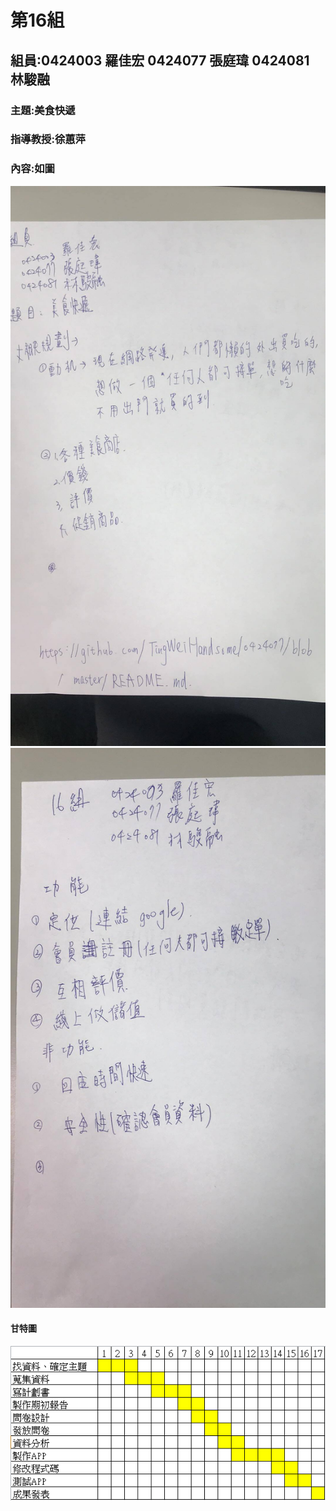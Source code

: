 # 第16組
## 組員:0424003 羅佳宏 0424077 張庭瑋 0424081 林駿融
### 主題:美食快遞
### 指導教授:徐蕙萍
### 內容:如圖
![22251414_1971179369794648_859402449_o](22251414_1971179369794648_859402449_o.jpg)
![22243818_1971179403127978_279475777_o](22243818_1971179403127978_279475777_o.jpg)
#### 甘特圖 
![22207079_1971170013128917_1217934736_n](22207079_1971170013128917_1217934736_n.png)
